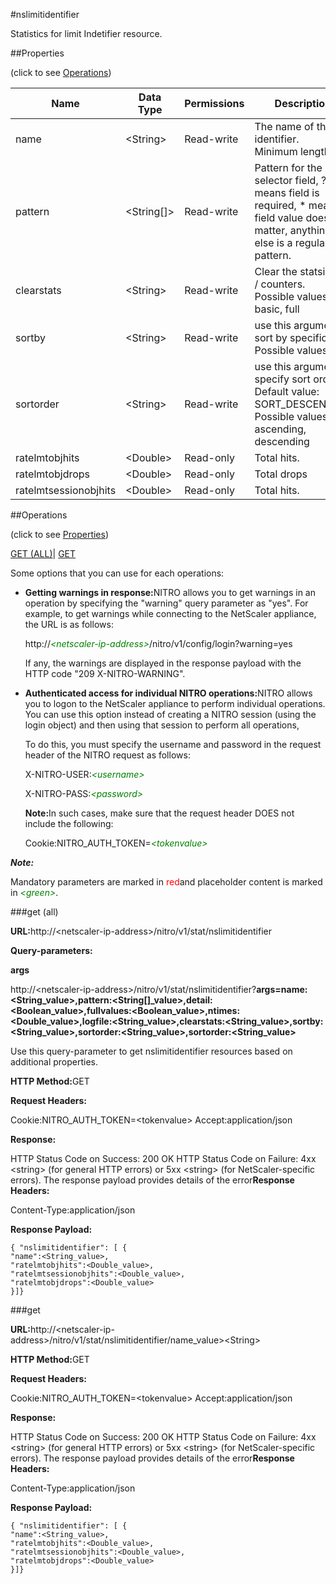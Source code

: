 #nslimitidentifier

Statistics for limit Indetifier resource.


##Properties 
<span>(click to see [Operations](#opera))</span>


<table><thead><tr><th>Name</th><th>Data Type</th><th>Permissions</th><th>Description</th></tr></thead><tbody><tr><td>name</td><td>&lt;String></td><td>Read-write</td><td>The name of the identifier.<br>Minimum length = 1</td></tr><tr><td>pattern</td><td>&lt;String[]></td><td>Read-write</td><td>Pattern for the selector field, ? means field is required, * means field value does not matter, anything else is a regular pattern.</td></tr><tr><td>clearstats</td><td>&lt;String></td><td>Read-write</td><td>Clear the statsistics / counters.<br>Possible values = basic, full</td></tr><tr><td>sortby</td><td>&lt;String></td><td>Read-write</td><td>use this argument to sort by specific key.<br>Possible values =</td></tr><tr><td>sortorder</td><td>&lt;String></td><td>Read-write</td><td>use this argument to specify sort order.<br>Default value: SORT_DESCENDING<br>Possible values = ascending, descending</td></tr><tr><td>ratelmtobjhits</td><td>&lt;Double></td><td>Read-only</td><td>Total hits.</td></tr><tr><td>ratelmtobjdrops</td><td>&lt;Double></td><td>Read-only</td><td>Total drops</td></tr><tr><td>ratelmtsessionobjhits</td><td>&lt;Double></td><td>Read-only</td><td>Total hits.</td></tr></tbody></table>
##Operations 
<span>(click to see [Properties](#prope))</span>


[GET (ALL)](#ge)| [GET]()


Some options that you can use for each operations:
<ul><li><p><b>Getting warnings in response:</b>NITRO allows you to get warnings in an operation by specifying the "warning" query parameter as "yes". For example, to get warnings while connecting to the NetScaler appliance, the URL is as follows:</p><p>http://<span style="color:green;font-style:italic;">&lt;netscaler-ip-address&gt;</span>/nitro/v1/config/login?warning=yes</p><p>If any, the warnings are displayed in the response payload with the HTTP code "209 X-NITRO-WARNING".</p></li><li><p><b>Authenticated access for individual NITRO operations:</b>NITRO allows you to logon to the NetScaler appliance to perform individual operations. You can use this option instead of creating a NITRO session (using the login object) and then using that session to perform all operations,</p><p>To do this, you must specify the username and password in the request header of the NITRO request as follows:</p><p>X-NITRO-USER:<span style="color:green;font-style:italic;">&lt;username&gt;</span></p><p>X-NITRO-PASS:<span style="color:green;font-style:italic;">&lt;password&gt;</span></p><p><b>Note:</b>In such cases, make sure that the request header DOES not include the following:</p><p>Cookie:NITRO_AUTH_TOKEN=<span style="color:green;font-style:italic;">&lt;tokenvalue&gt;</span></p></li></ul>



***Note:*** 
Mandatory parameters are marked in <span style="color:#FF0000;">red</span>and placeholder content is marked in <span style="color:green;font-style:italic">&lt;green&gt;</span>.

###get (all)



<b>URL:</b>http://&lt;netscaler-ip-address&gt;/nitro/v1/stat/nslimitidentifier
<b>Query-parameters:</b>
<b>args</b>
http://&lt;netscaler-ip-address&gt;/nitro/v1/stat/nslimitidentifier?<b>args=name:&lt;String_value&gt;,pattern:&lt;String[]_value&gt;,detail:&lt;Boolean_value&gt;,fullvalues:&lt;Boolean_value&gt;,ntimes:&lt;Double_value&gt;,logfile:&lt;String_value&gt;,clearstats:&lt;String_value&gt;,sortby:&lt;String_value&gt;,sortorder:&lt;String_value&gt;,sortorder:&lt;String_value&gt;</b>
Use this query-parameter to get nslimitidentifier resources based on additional properties.



<b>HTTP Method:</b>GET
<b>Request Headers:</b>

Cookie:NITRO_AUTH_TOKEN=&lt;tokenvalue&gt;Accept:application/json

<b>Response:</b>
HTTP Status Code on Success: 200 OKHTTP Status Code on Failure: 4xx &lt;string&gt; (for general HTTP errors) or 5xx &lt;string&gt; (for NetScaler-specific errors). The response payload provides details of the error<b>Response Headers:</b>

Content-Type:application/json

<b>Response Payload: </b>```{ "nslimitidentifier": [ {"name":<String_value>,"ratelmtobjhits":<Double_value>,"ratelmtsessionobjhits":<Double_value>,"ratelmtobjdrops":<Double_value>}]}```



###get



<b>URL:</b>http://&lt;netscaler-ip-address&gt;/nitro/v1/stat/nslimitidentifier/name_value&gt;&lt;String&gt;
<b>HTTP Method:</b>GET
<b>Request Headers:</b>

Cookie:NITRO_AUTH_TOKEN=&lt;tokenvalue&gt;Accept:application/json

<b>Response:</b>
HTTP Status Code on Success: 200 OKHTTP Status Code on Failure: 4xx &lt;string&gt; (for general HTTP errors) or 5xx &lt;string&gt; (for NetScaler-specific errors). The response payload provides details of the error<b>Response Headers:</b>

Content-Type:application/json

<b>Response Payload: </b>```{ "nslimitidentifier": [ {"name":<String_value>,"ratelmtobjhits":<Double_value>,"ratelmtsessionobjhits":<Double_value>,"ratelmtobjdrops":<Double_value>}]}```



